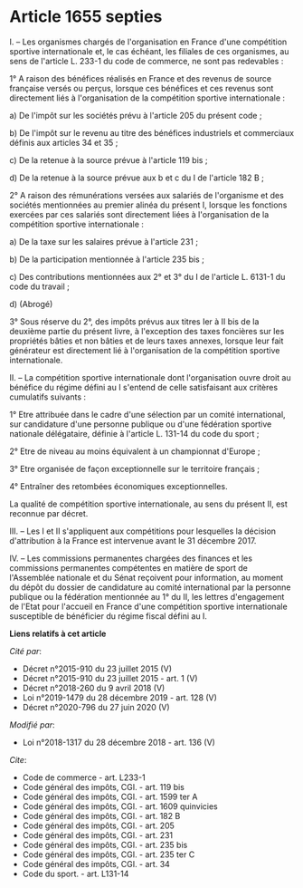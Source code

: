 # Article 1655 septies

I. – Les organismes chargés de l'organisation en France d'une compétition sportive internationale et, le cas échéant, les
filiales de ces organismes, au sens de l'article L. 233-1 du code de commerce, ne sont pas redevables :

1° A raison des bénéfices réalisés en France et des revenus de source française versés ou perçus, lorsque ces bénéfices et
ces revenus sont directement liés à l'organisation de la compétition sportive internationale :

a) De l'impôt sur les sociétés prévu à l'article 205 du présent code ;

b) De l'impôt sur le revenu au titre des bénéfices industriels et commerciaux définis aux articles 34 et 35 ;

c) De la retenue à la source prévue à l'article 119 bis ;

d) De la retenue à la source prévue aux b et c du I de l'article 182 B ;

2° A raison des rémunérations versées aux salariés de l'organisme et des sociétés mentionnées au premier alinéa du présent I,
lorsque les fonctions exercées par ces salariés sont directement liées à l'organisation de la compétition sportive
internationale :

a) De la taxe sur les salaires prévue à l'article 231 ;

b) De la participation mentionnée à l'article 235 bis ;

c) Des contributions mentionnées aux 2° et 3° du I de l'article L. 6131-1 du code du travail ;

d) (Abrogé)

3° Sous réserve du 2°, des impôts prévus aux titres Ier à II bis de la deuxième partie du présent livre, à l'exception des
taxes foncières sur les propriétés bâties et non bâties et de leurs taxes annexes, lorsque leur fait générateur est
directement lié à l'organisation de la compétition sportive internationale.

II. – La compétition sportive internationale dont l'organisation ouvre droit au bénéfice du régime défini au I s'entend de
celle satisfaisant aux critères cumulatifs suivants :

1° Etre attribuée dans le cadre d'une sélection par un comité international, sur candidature d'une personne publique ou d'une
fédération sportive nationale délégataire, définie à l'article L. 131-14 du code du sport ;

2° Etre de niveau au moins équivalent à un championnat d'Europe ;

3° Etre organisée de façon exceptionnelle sur le territoire français ;

4° Entraîner des retombées économiques exceptionnelles.

La qualité de compétition sportive internationale, au sens du présent II, est reconnue par décret.

III. – Les I et II s'appliquent aux compétitions pour lesquelles la décision d'attribution à la France est intervenue avant
le 31 décembre 2017.

IV. – Les commissions permanentes chargées des finances et les commissions permanentes compétentes en matière de sport de
l'Assemblée nationale et du Sénat reçoivent pour information, au moment du dépôt du dossier de candidature au comité
international par la personne publique ou la fédération mentionnée au 1° du II, les lettres d'engagement de l'Etat pour
l'accueil en France d'une compétition sportive internationale susceptible de bénéficier du régime fiscal défini au I.

**Liens relatifs à cet article**

_Cité par_:

  - Décret n°2015-910 du 23 juillet 2015 (V)
  - Décret n°2015-910 du 23 juillet 2015 - art. 1 (V)
  - Décret n°2018-260 du 9 avril 2018 (V)
  - Loi n°2019-1479 du 28 décembre 2019 - art. 128 (V)
  - Décret n°2020-796 du 27 juin 2020 (V)

_Modifié par_:

  - Loi n°2018-1317 du 28 décembre 2018 - art. 136 (V)

_Cite_:

  - Code de commerce - art. L233-1
  - Code général des impôts, CGI. - art. 119 bis
  - Code général des impôts, CGI. - art. 1599 ter A
  - Code général des impôts, CGI. - art. 1609 quinvicies
  - Code général des impôts, CGI. - art. 182 B
  - Code général des impôts, CGI. - art. 205
  - Code général des impôts, CGI. - art. 231
  - Code général des impôts, CGI. - art. 235 bis
  - Code général des impôts, CGI. - art. 235 ter C
  - Code général des impôts, CGI. - art. 34
  - Code du sport. - art. L131-14
